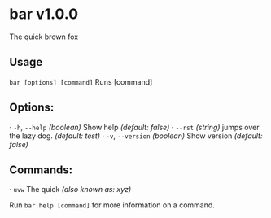 # bar v1.0.0
  The quick brown fox
## Usage
  `bar [options] [command]` Runs [command]

## Options:
  · `-h`, `--help`            _(boolean)_ Show help
                              _(default: false)_
  · `--rst`                   _(string)_ jumps over the lazy dog.
                              _(default: test)_
  · `-v`, `--version`         _(boolean)_ Show version
                              _(default: false)_

## Commands:
  · `uvw`                     The quick
                              _(also known as: xyz)_

Run `bar help [command]` for more information on a command.